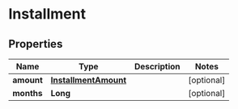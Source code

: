 
# Installment

## Properties
Name | Type | Description | Notes
------------ | ------------- | ------------- | -------------
**amount** | [**InstallmentAmount**](InstallmentAmount.md) |  |  [optional]
**months** | **Long** |  |  [optional]



